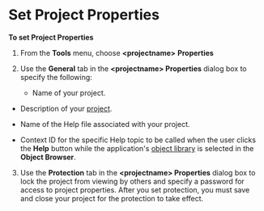 
# Set Project Properties

 **To set Project Properties**



1. From the  **Tools** menu, choose **&lt;projectname&gt;** **Properties**
    
2. Use the  **General** tab in the **&lt;projectname> Properties** dialog box to specify the following:
    
    
    
      - Name of your project.
    
  - Description of your  [project](b8bdf64f-5920-1ae9-16d0-b26d09524a30.md).
    
  - Name of the Help file associated with your project.
    
  - Context ID for the specific Help topic to be called when the user clicks the  **Help** button while the application's [object library](b8bdf64f-5920-1ae9-16d0-b26d09524a30.md) is selected in the **Object Browser**.
    

    
    
3. Use the  **Protection** tab in the **&lt;projectname> Properties** dialog box to lock the project from viewing by others and specify a password for access to project properties. After you set protection, you must save and close your project for the protection to take effect.
    

